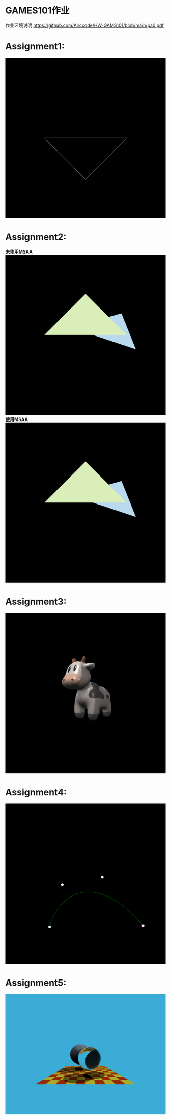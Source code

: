 # GAMES101作业<br/>
作业环境说明:https://github.com/Airccode/HW-GAMS101/blob/main/pa0.pdf<br/>
# Assignment1:<br/>
![Alt text](https://github.com/Airccode/HW-GAMS101/blob/main/Assignment1/image.png)<br/>
# Assignment2:<br/>
**未使用MSAA**<br/>
![Alt text](https://github.com/Airccode/HW-GAMS101/blob/main/Assignment2/image0.png)<br/>
**使用MSAA**<br/>
![Alt text](https://github.com/Airccode/HW-GAMS101/blob/main/Assignment2/output.png)<br/>
# Assignment3:<br/>
![Alt text](https://github.com/Airccode/HW-GAMS101/blob/main/Assignment3/output.png)<br/>
# Assignment4:<br/>
![Alt text](https://github.com/Airccode/HW-GAMS101/blob/main/Assignment4/my_bezier_curve.png)<br/>
# Assignment5:<br/>
![Alt text](https://github.com/Airccode/HW-GAMS101/blob/main/Assignment5/binary.png)<br/>

